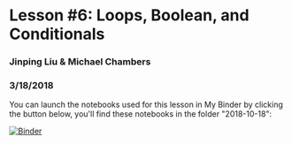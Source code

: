 # Lesson #6: Loops, Boolean, and Conditionals
### Jinping Liu & Michael Chambers
### 3/18/2018

You can launch the notebooks used for this lesson in My Binder by clicking the button below, you'll find these notebooks in the folder "2018-10-18":

[![Binder](https://mybinder.org/badge.svg)](https://mybinder.org/v2/gh/marskar/biof309_fall2018/master)
